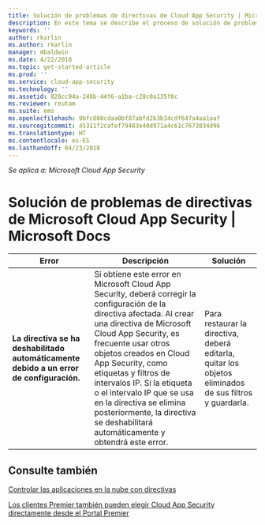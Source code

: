 ```yaml
---
title: Solución de problemas de directivas de Cloud App Security | Microsoft Docs
description: En este tema se describe el proceso de solución de problemas de creación de directivas en Cloud App Security.
keywords: ''
author: rkarlin
ms.author: rkarlin
manager: mbaldwin
ms.date: 4/22/2018
ms.topic: get-started-article
ms.prod: ''
ms.service: cloud-app-security
ms.technology: ''
ms.assetid: 828cc94a-248b-44f6-a1ba-c28c0a135f8c
ms.reviewer: reutam
ms.suite: ems
ms.openlocfilehash: 9bfc880cdaa0bf87abfd2b3b34cdf647a4aa1aaf
ms.sourcegitcommit: 45311f2cafef79483e40d971a4c61c7673834d96
ms.translationtype: HT
ms.contentlocale: es-ES
ms.lasthandoff: 04/23/2018
---
```

*Se aplica a: Microsoft Cloud App Security*


# <a name="troubleshooting-microsoft-cloud-app-security-policies"></a>Solución de problemas de directivas de Microsoft Cloud App Security | Microsoft Docs

|Error|Descripción|Solución|
|----|----|----|
| **La directiva <policy name> se ha deshabilitado automáticamente debido a un error de configuración.**|Si obtiene este error en Microsoft Cloud App Security, deberá corregir la configuración de la directiva afectada. Al crear una directiva de Microsoft Cloud App Security, es frecuente usar otros objetos creados en Cloud App Security, como etiquetas y filtros de intervalos IP. Si la etiqueta o el intervalo IP que se usa en la directiva se elimina posteriormente, la directiva se deshabilitará automáticamente y obtendrá este error. |Para restaurar la directiva, deberá editarla, quitar los objetos eliminados de sus filtros y guardarla.|



## <a name="see-also"></a>Consulte también
[Controlar las aplicaciones en la nube con directivas](control-cloud-apps-with-policies.md)

[Los clientes Premier también pueden elegir Cloud App Security directamente desde el Portal Premier](https://premier.microsoft.com/)

